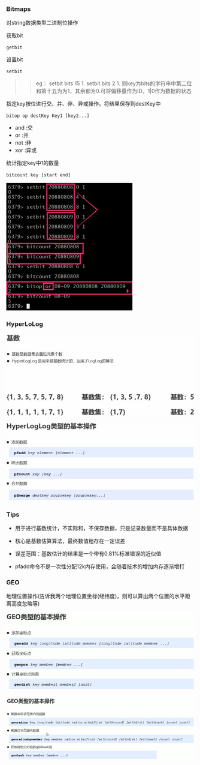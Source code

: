 ### Bitmaps

对string数据类型二进制位操作

获取bit

    getbit
设置bit

    setbit

>> eg：
setbit bits 15 1.
setbit bits 2  1.
则key为bits的字符串中第二位和第十五为为1，其余都为0.可将偏移量作为ID，1|0作为数据的状态

指定key按位进行交、并、非、异或操作。将结果保存到destKey中

    bitop op destKey Key1 [key2...]

* and :交
* or  :并
* not :非
* xor :异或

统计指定key中1的数量

    bitcount key [start end]

![丢失](../Redis/资料/bitmap.jpg "bitmap")    

### HyperLoLog

![丢失](../Redis/资料/基数.jpg "基数")  

 ![丢失](../Redis/资料/统计.jpg "统计")  

 ### Tips

 * 用于进行基数统计，不实际和，不保存数据，只是记录数量而不是具体数据

 * 核心是基数估算算法，最终数值粗存在一定误差

 * 误差范围：基数估计的结果是一个带有0.81%标准错误的近似值

 * pfadd命令不是一次性分配12k内存使用，会随着技术的增加内存逐渐增打


 ### GEO

 地理位置操作(告诉我两个地理位置坐标(经纬度)，则可以算出两个位置的水平距离高度忽略等)

![丢失](../Redis/资料/geo基本操作.jpg "geo基本操作")  

![丢失](../Redis/资料/geo范围操作.jpg "geo范围操作")
